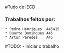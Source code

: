 #Tudo de IECD 

### Trabalhos feitos por:
	* Pedro Henriques  A45415
	* Duarte Domingues A45
	* Artur Paredes    A45	
#TODO:
	- Iniciar o trabalho

	
